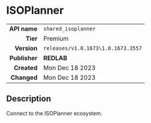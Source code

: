 # ISOPlanner
| | |
|-:|-|
|**API name**|`shared_isoplanner`|
|**Tier**|Premium|
|**Version**|`releases/v1.0.1673\1.0.1673.3557`|
|**Publisher**|**REDLAB**|
|**Created**|Mon Dec 18 2023|
|**Changed**|Mon Dec 18 2023|

## Description
Connect to the ISOPlanner ecosystem.
